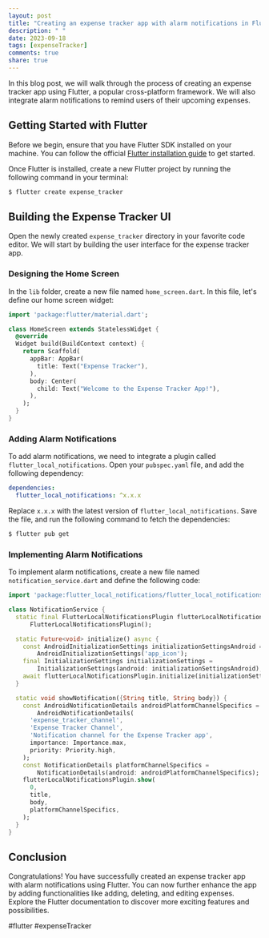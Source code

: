 ```yaml
---
layout: post
title: "Creating an expense tracker app with alarm notifications in Flutter"
description: " "
date: 2023-09-18
tags: [expenseTracker]
comments: true
share: true
---
```


In this blog post, we will walk through the process of creating an expense tracker app using Flutter, a popular cross-platform framework. We will also integrate alarm notifications to remind users of their upcoming expenses. 

## Getting Started with Flutter

Before we begin, ensure that you have Flutter SDK installed on your machine. You can follow the official [Flutter installation guide](https://flutter.dev/docs/get-started/install) to get started.

Once Flutter is installed, create a new Flutter project by running the following command in your terminal:

```bash
$ flutter create expense_tracker
```

## Building the Expense Tracker UI

Open the newly created `expense_tracker` directory in your favorite code editor. We will start by building the user interface for the expense tracker app.

### Designing the Home Screen

In the `lib` folder, create a new file named `home_screen.dart`. In this file, let's define our home screen widget:

```dart
import 'package:flutter/material.dart';

class HomeScreen extends StatelessWidget {
  @override
  Widget build(BuildContext context) {
    return Scaffold(
      appBar: AppBar(
        title: Text("Expense Tracker"),
      ),
      body: Center(
        child: Text("Welcome to the Expense Tracker App!"),
      ),
    );
  }
}
```

### Adding Alarm Notifications

To add alarm notifications, we need to integrate a plugin called `flutter_local_notifications`. Open your `pubspec.yaml` file, and add the following dependency:

```yaml
dependencies:
  flutter_local_notifications: ^x.x.x
```

Replace `x.x.x` with the latest version of `flutter_local_notifications`. Save the file, and run the following command to fetch the dependencies:

```bash
$ flutter pub get
```

### Implementing Alarm Notifications

To implement alarm notifications, create a new file named `notification_service.dart` and define the following code:

```dart
import 'package:flutter_local_notifications/flutter_local_notifications.dart';

class NotificationService {
  static final FlutterLocalNotificationsPlugin flutterLocalNotificationsPlugin =
      FlutterLocalNotificationsPlugin();

  static Future<void> initialize() async {
    const AndroidInitializationSettings initializationSettingsAndroid =
        AndroidInitializationSettings('app_icon');
    final InitializationSettings initializationSettings =
        InitializationSettings(android: initializationSettingsAndroid);
    await flutterLocalNotificationsPlugin.initialize(initializationSettings);
  }

  static void showNotification({String title, String body}) {
    const AndroidNotificationDetails androidPlatformChannelSpecifics =
        AndroidNotificationDetails(
      'expense_tracker_channel',
      'Expense Tracker Channel',
      'Notification channel for the Expense Tracker app',
      importance: Importance.max,
      priority: Priority.high,
    );
    const NotificationDetails platformChannelSpecifics =
        NotificationDetails(android: androidPlatformChannelSpecifics);
    flutterLocalNotificationsPlugin.show(
      0,
      title,
      body,
      platformChannelSpecifics,
    );
  }
}
```

## Conclusion

Congratulations! You have successfully created an expense tracker app with alarm notifications using Flutter. You can now further enhance the app by adding functionalities like adding, deleting, and editing expenses. Explore the Flutter documentation to discover more exciting features and possibilities.

#flutter #expenseTracker